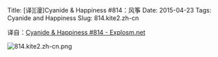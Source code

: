 Title: [译][漫]Cyanide & Happiness #814：风筝
Date: 2015-04-23
Tags: Cyanide and Happiness
Slug: 814.kite2.zh-cn

译自：[Cyanide & Happiness #814 - Explosm.net](http://explosm.net/comics/814/)


![814.kite2.zh-cn.png](/static/images/comics/814.kite2.zh-cn.png)